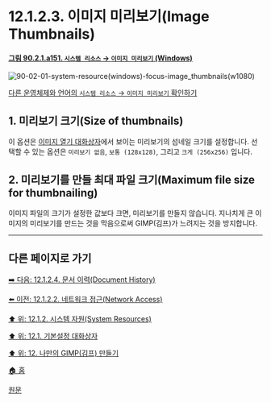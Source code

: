 # 12.1.2.3. 이미지 미리보기(Image Thumbnails)

<a id="90-02-01-a151"></a>

#### [그림 90.2.1.a151. `시스템 리소스` → `이미지 미리보기` (Windows)](./90-02-01-system-resource.md#90-02-01-a151)
![90-02-01-system-resource(windows)-focus-image_thumbnails(w1080)](https://github.com/wonder13662/gimp/assets/15767104/fdebf365-afc5-4e85-ba77-5f3a9942d088)

[다른 운영체제와 언어의 `시스템 리소스` → `이미지 미리보기` 확인하기](./90-02-01-system-resource.md#90-02-01-a152)

## 1. 미리보기 크기(Size of thumbnails)
이 옵션은 [이미지 열기 대화상자](./90-04-0038-open_image.md)에서 보이는 미리보기의 섬네일 크기를 설정합니다. 선택할 수 있는 옵션은 `미리보기 없음`, `보통 (128x128)`, 그리고 `크게 (256x256)` 입니다.

## 2. 미리보기를 만들 최대 파일 크기(Maximum file size for thumbnailing)
이미지 파일의 크기가 설정한 값보다 크면, 미리보기를 만들지 않습니다. 지나치게 큰 이미지의 미리보기를 만드는 것을 막음으로써 GIMP(김프)가 느려지는 것을 방지합니다.

***

## 다른 페이지로 가기

[➡️ 다음: 12.1.2.4. 문서 이력(Document History)](./12-01-02-04-document_history.md)

[⬅️ 이전: 12.1.2.2. 네트워크 접근(Network Access)](./12-01-02-02-network_access.md)

[⬆️ 위: 12.1.2. 시스템 자원(System Resources)](./12-01-02-00-system-resources.md)

[⬆️ 위: 12.1. 기본설정 대화상자](./12-01-00-preference-dialog.md)

[⬆️ 위: 12. 나만의 GIMP(김프) 만들기](./12-00-enrich-my-gimp.md)

[🏠 홈](./00-home.md)

[원문](https://docs.gimp.org/2.10/ko/gimp-pimping.html#gimp-prefs-system-resources)